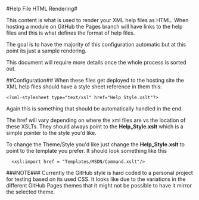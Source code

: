 #Help File HTML Rendering#

This content is what is used to render your XML help files as HTML. When hosting a module on GitHub the Pages branch will have links to the help files and this is what defines the format of help files.

The goal is to have the majority of this configuration automatic but at this point its just a sample rendering.

This document will require more details once the whole process is sorted out.


##Configuration##
When these files get deployed to the hosting site the XML help files should have a style sheet reference in them this:

	<?xml-stylesheet type="text/xsl" href="Help_Style.xslt"?>

Again this is something that should be automatically handled in the end.

The href will vary depending on where the xml files are vs the location of these XSLTs. They should always point to the **Help_Style.xslt** which is a simple pointer to the style you'd like.

To change the Theme/Style you'd like just change the **Help_Style.xslt** to point to the template you prefer. It should look something like this

	  <xsl:import href = "Templates/MSDN/Command.xslt"/>


###NOTE###
Currently the GitHub style is hard coded to a personal project for testing based on its used CSS. It looks like due to the variations in the different GitHub Pages themes that it might not be possible to have it mirror the selected theme. 
